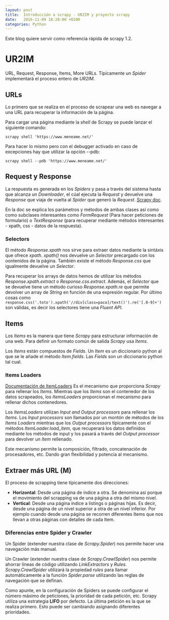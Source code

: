 ```yaml
---
layout: post
title:  Introducción a scrapy - UR2IM y proyecto scrapy
date:   2016-11-09 18:28:00 +0200
categories: Python
---
```

Este blog quiere servir como referencia rápida de scrapy 1.2.

# UR2IM

URL, Request, Response, Items, More URLs. Típicamente un *Spider* implementará
el proceso entero de *UR2IM*.

## URLs

Lo primero que se realiza en el proceso de scrapear una web es navegar a una URL
para recuperar la información de la página.

Para cargar una página mediante la *shell* de Scrapy se puede lanzar el siguiente comando:

```
scrapy shell 'https://www.meneame.net/'
```

Para hacer lo mismo pero con el debugger activado en caso de excepciones hay que utilizar la opción --pdb:

```
scrapy shell --pdb 'https://www.meneame.net/'
```

## Request y Response
La respuesta es generada en los *Spiders* y pasa a través del sistema hasta que
alcanza un *Downloader*, el cúal ejecuta la *Request* y devuelve una *Response*
que viaja de vuelta al *Spider* que generó la *Request*.
[Scrapy doc](https://doc.scrapy.org/en/1.2/topics/request-response.html).

En la doc se explica los parámetros y métodos
de ambas clases así como como subclases interesantes como *FormRequest* (Para hacer
peticiones de formulario) o *TextResponse* (para recuperar mediante métodos
interesantes - xpath, css - datos de la respuesta).

### Selectors
El método *Response.xpath* nos sirve para extraer datos mediante la sintáxis que ofrece *xpath*. *xpath()* nos devuelve un
*Selector* precargado con los oontenidos de la página. También existe el método *Response.css* que igualmente devuelve un
*Selector*.

Para recuperar los arrays de datos hemos de utilizar los métodos *Response.xpath.extract* o *Response.css.extract*.
Además, el *Selector* que se devuelve tiene un método curioso *Response.xpath.re* que permite devolver un array de *String* en
función de una expresión regular. Por último cosas como `response.css('.toto').xpath('//div[class=paco]/text()').re('[.0-9]+')`
son válidas, es decir los selectores tiene una *Fluent API*.

## Items
Los *Items* es la manera que tiene *Scrapy* para estructurar información de una
web. Para definir un formato común de salida *Scrapy* usa *Items*.

Los *Items* están compuestos de *Fields*. Un *Item* es un diccionario python al
que se le añade el método *Item.fields*. Las *Fields* son un diccionario python
tal cual.

### Items Loaders
[Documentación de ItemLoaders](https://doc.scrapy.org/en/1.2/topics/loaders.html#module-scrapy.loader)
Es el mecanismo que proporciona *Scrapy* para rellenar los *Items*. Mientras que
los *Items* son el contenedor de los datos scrapeados, los *ItemsLoaders* proporcionan
el mecanismo para rellenar dichos contenedores.

Los *ItemsLoaders* utilizan *Input and Output processors* para rellenar los
*Items*. Los *Input processors* son llamados por un montón de métodos de los
*Items Loaders* mientras que los *Output processors* típicamente con el métodos
*ItemLoader.load_item*, que recuperará los datos definidos mediante los métodos
de input y los pasará a través del *Output processor* para devolver un *Item*
rellenado.

Este mecanismo permite la composición, filtrado, concatenación de procesadores,
etc. Dando gran flexibilidad y potencia al mecanismo.


## Extraer más URL (M)

El proceso de scrapping tiene típicamente dos direcciones:
* **Horizontal**: Desde una página de índice a otra. Se denomina así porque el
movimiento del scrapping va de una página a otra del mismo nivel.
* **Vertical**: Desde una página índice a listings o páginas hijas. Es decir,
desde una página de un nivel superior a otra de un nivel inferior. Por ejemplo
cuando desde una página se recorren diferentes Items que nos llevan a otras
páginas con detalles de cada Item.

### Diferencias entre Spider y Crawler
Un Spider (extender nuestra clase de *Scrapy.Spider*) nos permite hacer una
navegación más manual.

Un Crawler (extender nuestra clase de *Scrapy.CrawlSpider*) nos permite ahorrar
líneas de código utilizando *LinkExtractors* y *Rules*. *Scrapy.CrawlSpider*
utilizará la propiedad *rules* para llamar automáticamente a la función
*Spider.parse* utilizando las reglas de navegación que se definan.

Como apunte, en la configuración de Spiders se puede configurar el número máximo
de peticiones, la prioridad de cada petición, etc. Scrapy utiliza una estrategia
**LIFO** por defecto. La última petición es la que se realiza primero. Esto puede
ser cambiando asignando diferentes prioridades.
